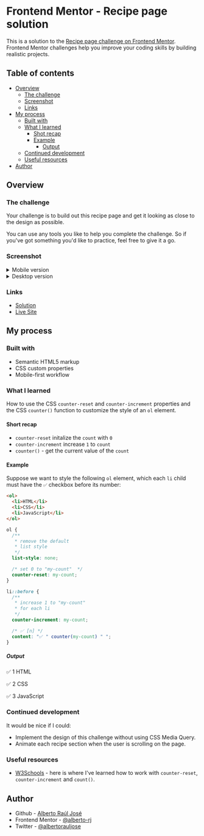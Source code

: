 # Frontend Mentor - Recipe page solution

This is a solution to the [Recipe page challenge on Frontend Mentor](https://www.frontendmentor.io/challenges/recipe-page-KiTsR8QQKm). Frontend Mentor challenges help you improve your coding skills by building realistic projects.

## Table of contents

- [Overview](#overview)
  - [The challenge](#the-challenge)
  - [Screenshot](#screenshot)
  - [Links](#links)
- [My process](#my-process)
  - [Built with](#built-with)
  - [What I learned](#what-i-learned)
    - [Shot recap](#short-recap)
    - [Example](#example)
      - [Output](#output)
  - [Continued development](#continued-development)
  - [Useful resources](#useful-resources)
- [Author](#author)

## Overview

### The challenge

Your challenge is to build out this recipe page and get it looking as close to the design as possible.

You can use any tools you like to help you complete the challenge. So if you've got something you'd like to practice, feel free to give it a go.

### Screenshot

<details>
  <summary>Mobile version</summary>
  <img 
    alt="" 
    src=""
  />
</details>


<details>
  <summary>Desktop version</summary>
  <img 
    alt="" 
    src=""
  />
</details>

### Links

- [Solution](https://www.frontendmentor.io/solutions/responsive-recipe-page-using-css-media-query-UK55_JEHqR)
- [Live Site](https://alberto-rj.github.io/recipe-page/)

## My process

### Built with

- Semantic HTML5 markup
- CSS custom properties
- Mobile-first workflow

### What I learned

How to use the CSS `counter-reset` and `counter-increment`
 properties and the CSS `counter()` function to customize the style of an `ol` element.

#### Short recap

- `counter-reset` initalize the `count` with `0`
- `counter-increment` increase `1` to `count`
- `counter()` - get the current value of the `count`

#### Example

Suppose we want to style the following `ol` element, which
each `li` child must have the `✅` checkbox before its number:

```html
<ol>
  <li>HTML</li>
  <li>CSS</li>
  <li>JavaScript</li>
</ol>
```

```css
ol {
  /** 
   * remove the default
   * list style 
   */
  list-style: none;

  /* set 0 to "my-count"  */
  counter-reset: my-count; 
}

li::before {
  /**
   * increase 1 to "my-count" 
   * for each li
   */
  counter-increment: my-count;

  /* ✅ [n] */
  content: "✅ " counter(my-count) " ";
}
```

##### Output

✅ 1 HTML

✅ 2 CSS

✅ 3 JavaScript

### Continued development

It would be nice if I could:

- Implement the design of this challenge without using CSS Media Query.
- Animate each recipe section when the user is scrolling on the page.

### Useful resources

- [W3Schools](https://www.w3schools.com/cssref/pr_gen_counter-increment.php) - here is where I've learned how to work with `counter-reset`, `counter-increment` and `count()`.

## Author

- Github - [Alberto Raúl José](https://github.com/alberto-rj)
- Frontend Mentor - [@alberto-rj](https://www.frontendmentor.io/profile/alberto-rj)
- Twitter - [@albertorauljose](https://www.twitter.com/yourusername)

